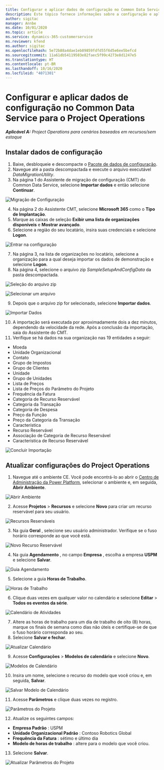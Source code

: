 ```yaml
---
title: Configurar e aplicar dados de configuração no Common Data Service para o Project Operations
description: Este tópico fornece informações sobre a configuração e aplicação de dados de configuração no Project Operations.
author: sigitac
manager: Annbe
ms.date: 10/01/2020
ms.topic: article
ms.service: dynamics-365-customerservice
ms.reviewer: kfend
ms.author: sigitac
ms.openlocfilehash: 5e72b88a4dae1eb89859fdfd55f6d5e6ee5befcd
ms.sourcegitcommit: 11a61db54119503e82faec5f99c4273e8d1247e5
ms.translationtype: HT
ms.contentlocale: pt-BR
ms.lasthandoff: 10/16/2020
ms.locfileid: "4071301"
---
```

# <a name="set-up-and-apply-configuration-data-in-the-common-data-service-for-project-operations"></a>Configurar e aplicar dados de configuração no Common Data Service para o Project Operations

_**Aplicável A:** Project Operations para cenários baseados em recursos/sem estoque_

## <a name="install-setup-and-configuration-data"></a>Instalar dados de configuração

1. Baixe, desbloqueie e descompacte o [Pacote de dados de configuração](https://download.microsoft.com/download/1/3/4/1349369c-6209-42b7-b3b4-5be0e67cacd8/ProjOpsSampleSetupData-%20Integrated%20UR1.zip).
2. Navegue até a pasta descompactada e execute o arquivo executável *DataMigrationUtility*.
3. Na página 1 do Assistente de migração de configuração (CMT) do Common Data Service, selecione **Importar dados** e então selecione **Continuar**.

![Migração de Configuração](./media/1ConfigurationMigration.png)

4. Na página 2 do Assistente CMT, selecione **Microsoft 365** como o **Tipo de Implantação**.
5. Marque as caixas de seleção **Exibir uma lista de organizações disponíveis** e **Mostrar avançado**.
6. Selecione a região do seu locatário, insira suas credenciais e selecione **Logon**.

![Entrar na configuração](./media/2ConfigurationSignin.png)

7. Na página 3, na lista de organizações no locatário, selecione a organização para a qual deseja importar os dados de demonstração e selecione **Logon**.
8. Na página 4, selecione o arquivo zip *SampleSetupAndConfigData* da pasta descompactada.

![Seleção do arquivo zip](./media/3ZipFile.png)

![Selecionar um arquivo](./media/4SelectAFile.png)

9. Depois que o arquivo zip for selecionado, selecione **Importar dados**.

![Importar Dados](./media/5ImportData.png)

10. A importação será executada por aproximadamente dois a dez minutos, dependendo da velocidade da rede. Após a conclusão da importação, saia do Assistente do CMT. 
11. Verifique se há dados na sua organização nas 19 entidades a seguir:

  - Moeda
  - Unidade Organizacional
  - Contato
  - Grupo de Impostos
  - Grupo de Clientes
  - Unidade
  - Grupo de Unidades
  - Lista de Preços
  - Lista de Preços do Parâmetro do Projeto
  - Frequência da Fatura
  - Categoria de Recurso Reservável
  - Categoria da Transação
  - Categoria de Despesa
  - Preço da Função
  - Preço da Categoria da Transação
  - Característica
  - Recurso Reservável
  - Associação de Categoria de Recurso Reservável
  - Característica de Recurso Reservável

![Concluir Importação](./media/6CompleteImport.png)

## <a name="update-project-operations-configurations"></a>Atualizar configurações do Project Operations

1. Navegue até o ambiente CE. Você pode encontrá-lo ao abrir o [Centro de Administração da Power Platform](https://admin.powerplatform.microsoft.com/environments), selecionar o ambiente e, em seguida, **Abrir Ambiente**. 

![Abrir Ambiente](./media/7OpenEnvironment.png)

2. Acesse **Projetos** > **Recursos** e selecione **Novo** para criar um recurso reservável para seu usuário.

![Recursos Reserváveis](./media/8BookableResources.png)

3. Na guia **Geral** , selecione seu usuário administrador. Verifique se o fuso horário corresponde ao que você está. 

![Novo Recurso Reservável](./media/9NewBookableResource.png)

4. Na guia **Agendamento** , no campo **Empresa** , escolha a empresa **USPM** e selecione **Salvar**. 

![Guia Agendamento](./media/10SchedulingTab.png)

5. Selecione a guia **Horas de Trabalho**.  

![Horas de Trabalho](./media/11WorkHours.png)

6. Clique duas vezes em qualquer valor no calendário e selecione **Editar** > **Todos os eventos da série**. 

![Calendário de Atividades](./media/12WorkCalendar.png)

7. Altere as horas de trabalho para um dia de trabalho de oito (8) horas, marque os finais de semana como dias não úteis e certifique-se de que o fuso horário corresponda ao seu. 
8. Selecione **Salvar e fechar**.

![Atualizar Calendário](./media/13UpdateCalendar.png)

9. Acesse **Configurações** > **Modelos de calendário** e selecione **Novo**.
 
 ![Modelos de Calendário](./media/14CalendarTemplates.png)
 
 10. Insira um nome, selecione o recurso do modelo que você criou e, em seguida, **Salvar**. 
 
 ![Salvar Modelo de Calendário](./media/15SaveCalendarTemplate.png)
 
 11. Acesse **Parâmetros** e clique duas vezes no registro. 
 
 ![Parâmetros do Projeto](./media/16ProjectParameters.png)
 
12. Atualize os seguintes campos:

 - **Empresa Padrão** : USPM
 - **Unidade Organizacional Padrão** : Contoso Robotics Global
 - **Frequência da Fatura** : sétimo e último dia
 - **Modelo de horas de trabalho** : altere para o modelo que você criou.

13. Selecione **Salvar**. 

![Atualizar Parâmetros do Projeto](./media/17UpdatedProjectParameters.png)
